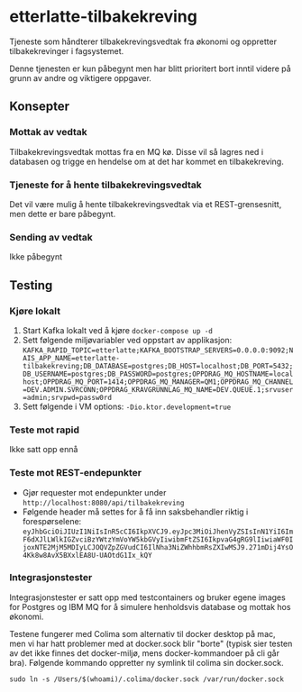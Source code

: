 # etterlatte-tilbakekreving

Tjeneste som håndterer tilbakekrevingsvedtak fra økonomi og oppretter tilbakekrevinger i fagsystemet.

Denne tjenesten er kun påbegynt men har blitt prioritert bort inntil videre på grunn av andre og viktigere oppgaver.

## Konsepter

### Mottak av vedtak
Tilbakekrevingsvedtak mottas fra en MQ kø. Disse vil så lagres ned i databasen og trigge en hendelse om at det har
kommet en tilbakekreving.

### Tjeneste for å hente tilbakekrevingsvedtak
Det vil være mulig å hente tilbakekrevingsvedtak via et REST-grensesnitt, men dette er bare påbegynt.

### Sending av vedtak
Ikke påbegynt


## Testing

### Kjøre lokalt

1. Start Kafka lokalt ved å kjøre `docker-compose up -d`
2. Sett følgende miljøvariabler ved oppstart av applikasjon:
   `KAFKA_RAPID_TOPIC=etterlatte;KAFKA_BOOTSTRAP_SERVERS=0.0.0.0:9092;NAIS_APP_NAME=etterlatte-tilbakekreving;DB_DATABASE=postgres;DB_HOST=localhost;DB_PORT=5432;DB_USERNAME=postgres;DB_PASSWORD=postgres;OPPDRAG_MQ_HOSTNAME=localhost;OPPDRAG_MQ_PORT=1414;OPPDRAG_MQ_MANAGER=QM1;OPPDRAG_MQ_CHANNEL=DEV.ADMIN.SVRCONN;OPPDRAG_KRAVGRUNNLAG_MQ_NAME=DEV.QUEUE.1;srvuser=admin;srvpwd=passw0rd`
3. Sett følgende i VM options: `-Dio.ktor.development=true`

### Teste mot rapid
Ikke satt opp ennå

### Teste mot REST-endepunkter
- Gjør requester mot endepunkter under `http://localhost:8080/api/tilbakekreving`
- Følgende header må settes for å få inn saksbehandler riktig i forespørselene: `eyJhbGciOiJIUzI1NiIsInR5cCI6IkpXVCJ9.eyJpc3MiOiJhenVyZSIsInN1YiI6ImF6dXJlLWlkIGZvciBzYWtzYmVoYW5kbGVyIiwibmFtZSI6IkpvaG4gRG9lIiwiaWF0IjoxNTE2MjM5MDIyLCJOQVZpZGVudCI6IlNha3NiZWhhbmRsZXIwMSJ9.271mDij4YsO4Kk8w8AvX5BXxlEA8U-UAOtdG1Ix_kQY`

### Integrasjonstester
Integrasjonstester er satt opp med testcontainers og bruker egene images for Postgres og IBM MQ for å simulere
henholdsvis database og mottak hos økonomi.

Testene fungerer med Colima som alternativ til docker desktop på mac, men vi har hatt problemer med at docker.sock blir
"borte" (typisk sier testen av det ikke finnes det docker-miljø, mens docker-kommandoer på cli går bra). Følgende
kommando oppretter ny symlink til colima sin docker.sock.

    sudo ln -s /Users/$(whoami)/.colima/docker.sock /var/run/docker.sock
